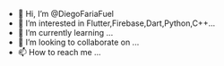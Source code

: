 - 👋 Hi, I’m @DiegoFariaFuel
- 👀 I’m interested in Flutter,Firebase,Dart,Python,C++...
- 🌱 I’m currently learning ...
- 💞️ I’m looking to collaborate on ...
- 📫 How to reach me ...
